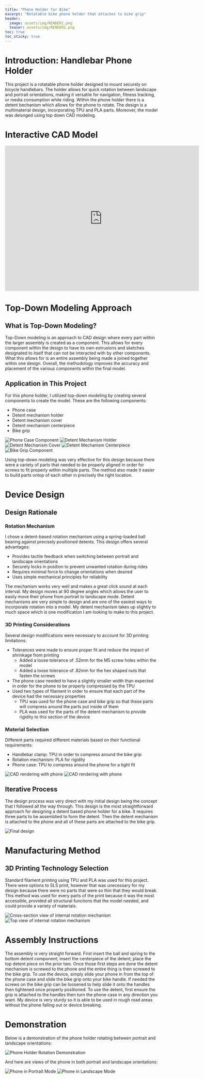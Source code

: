 ```yaml
---
title: "Phone Holder for Bike"
excerpt: "Rotatable bike phone holder that attaches to bike grip"
header:
  image: assets/img/RENDER1.png
  teaser: assets/img/RENDER2.png
toc: true
toc_sticky: true
---
```


# Introduction: Handlebar Phone Holder

This project is a rotatable phone holder designed to mount securely on bicycle handlebars. The holder allows for quick rotation between landscape and portrait orientations, making it versatile for navigation, fitness tracking, or media consumption while riding. Within the phone holder there is a detent bechanism which allows for the phone to rotate. The design is a multimaterial design, incorporating TPU and PLA parts. Moreover, the model was deisnged using top down CAD modeling. 

# Interactive CAD Model
<div class="embed-container">
  <iframe src="https://a360.co/4coyEgI" width="640" height="480" allowfullscreen="true" webkitallowfullscreen="true" mozallowfullscreen="true" frameborder="0"></iframe>
</div>

# Top-Down Modeling Approach

## What is Top-Down Modeling?

Top-Down modeling is an approach to CAD design where every part within the larger assembly is created as a component. This allows for every component within the design to have its own extrusions and sketches designated to itself that can not be interacted with by other components. What this allows for is an entire assembly being made a joined together within one design. Overall, the methodology improves the accuracy and placement of the various components within the final model. 

## Application in This Project

For this phone holder, I utilized top-down modeling by creating several components to create the model. These are the following components:
- Phone case
- Detent mechanism holder
- Detent mechanism cover
- Detent mechanism centerpiece
- Bike grip

![Phone Case Component](/assets/img/A%20-%20Copy.png)
![Detent Mechanism Holder](/assets/img/AA%20-%20Copy.png)
![Detent Mechanism Cover](/assets/img/AAAA.png)
![Detent Mechanism Centerpiece](/assets/img/AAAAA%20-%20Copy.png)
![Bike Grip Component](/assets/img/AAAAAA%20-%20Copy.png)

Using top-down modeling was very effective for this design because there were a variety of parts that needed to be properly aligned in order for screws to fit properly within multiple parts. The method also made it easier to build parts ontop of each other in precisely the right location.

# Device Design

## Design Rationale

### Rotation Mechanism
I chose a detent-based rotation mechanism using a spring-loaded ball bearing against precisely positioned detents. This design offers several advantages:

- Provides tactile feedback when switching between portrait and landscape orientations
- Securely locks in position to prevent unwanted rotation during rides
- Requires minimal force to change orientations when desired
- Uses simple mechanical principles for reliability

The mechanism works very well and makes a great click sound at each interval. My design moves at 90 degree angles which allows the user to easily move their phone from portrait to landscape mode. Detent mechanisms are very simple to design and are one of the easiest ways to incorporate rotation into a model. My detent mechanism takes up slightly to much space which is one modification I am looking to make to this project. 

### 3D Printing Considerations
Several design modifications were necessary to account for 3D printing limitations:

- Tolerances were made to ensure proper fit and reduce the impact of shrinkage from printing
  - Added a loose tolerance of .52mm for the M5 screw holes within the model
  - Added a loose tolerance of .82mm for the hex shaped nuts that fasten the screws
- The phone case needed to have a slightly smaller width than expected in order for the phone to be properly compressed by the TPU
- Used two types of filament in order to ensure that each part of the device had the necessary properties
  - TPU was used for the phone case and bike grip so that these parts will compress around the parts put inside of them
  - PLA was used for the parts of the detent mechanism to provide rigidity to this section of the device

### Material Selection
Different parts required different materials based on their functional requirements:
- Handlebar clamp: TPU in order to compress around the bike grip
- Rotation mechanism: PLA for rigidity 
- Phone case: TPU to compress around the phone for a tight fit
 
![CAD rendering with phone](/assets/img/RENDER2.png)
![CAD rendering with phone](/assets/img/RENDER1.png)

## Iterative Process

The design process was very direct with my initial design being the concept that I followed all the way through. This design is the most straightforward approach for designing a detent based phone holder for a bike. It requires three parts to be assemblied to form the detent. Then the detent mechanism is attached to the phone and all of these parts are attached to the bike grip. 

![Final design](/assets/img/final_design.jpg)

# Manufacturing Method

## 3D Printing Technology Selection

Standard filament printing using TPU and PLA was used for this project. There were options to SLS print, however that was unecessary for my design because there were no parts that were so thin that they would break. This method was used for every parts of the print because it was the most accessible, provided all structural functions that the model needed, and could provide a variety of materials. 

![Cross-section view of internal rotation mechanism](/assets/img/SideviewAnalysis.png)
![Top view of internal rotation mechanism](/assets/img/TopDownAnalysis.png)

# Assembly Instructions

The assembly is very straight forward. First insert the ball and spring to the bottom detent component; insert the centerpiece of the detent; place the top detent piece on the prior two. Once those first steps are done the detent mechanism is screwed to the phone and the entire thing is then screwed to the bike grip. To use the device, simply slide your phone in from the top of the phone case and slide the bike grip onto your bike handle. If needed the screws on the bike grip can be loosened to help slide it onto the handles then tightened once properly positioned. To use the detent, first ensure the grip is attached to the handles then turn the phone case in any direction you want. My device is very sturdy so it is able to be used in rough road areas without the phone falling out or device breaking. 

# Demonstration

Below is a demonstration of the phone holder rotating between portrait and landscape orientations:

![Phone Holder Rotation Demonstration](/assets/img/IMG_2999%20(online-video-cutter.com).gif)

And here are views of the phone in both portrait and landscape orientations:

![Phone in Portrait Mode](/assets/img/BBBB.png)
![Phone in Landscape Mode](/assets/img/BBBBB.png)
